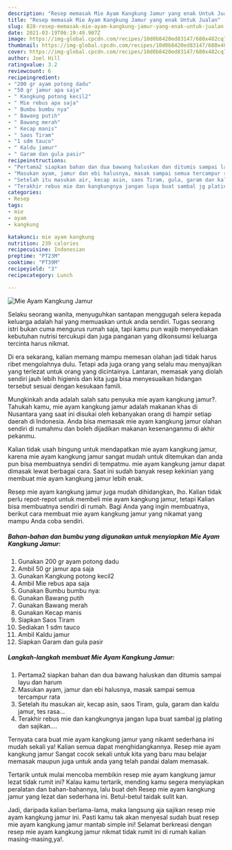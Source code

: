 ```yaml
---
description: "Resep memasak Mie Ayam Kangkung Jamur yang enak Untuk Jualan"
title: "Resep memasak Mie Ayam Kangkung Jamur yang enak Untuk Jualan"
slug: 828-resep-memasak-mie-ayam-kangkung-jamur-yang-enak-untuk-jualan
date: 2021-03-19T06:19:49.907Z
image: https://img-global.cpcdn.com/recipes/10d0b8420ed83147/680x482cq70/mie-ayam-kangkung-jamur-foto-resep-utama.jpg
thumbnail: https://img-global.cpcdn.com/recipes/10d0b8420ed83147/680x482cq70/mie-ayam-kangkung-jamur-foto-resep-utama.jpg
cover: https://img-global.cpcdn.com/recipes/10d0b8420ed83147/680x482cq70/mie-ayam-kangkung-jamur-foto-resep-utama.jpg
author: Joel Hill
ratingvalue: 3.2
reviewcount: 6
recipeingredient:
- "200 gr ayam potong dadu"
- "50 gr jamur apa saja"
- " Kangkung potong kecil2"
- " Mie rebus apa saja"
- " Bumbu bumbu nya"
- " Bawang putih"
- " Bawang merah"
- " Kecap manis"
- " Saos Tiram"
- "1 sdm tauco"
- " Kaldu jamur"
- " Garam dan gula pasir"
recipeinstructions:
- "Pertama2 siapkan bahan dan dua bawang haluskan dan ditumis sampai layu dan harum"
- "Masukan ayam, jamur dan ebi halusnya, masak sampai semua tercampur rata"
- "Setelah itu masukan air, kecap asin, saos Tiram, gula, garam dan kaldu jamur, tes rasa..."
- "Terakhir rebus mie dan kangkungnya jangan lupa buat sambal jg plating dan sajikan...."
categories:
- Resep
tags:
- mie
- ayam
- kangkung

katakunci: mie ayam kangkung 
nutrition: 239 calories
recipecuisine: Indonesian
preptime: "PT23M"
cooktime: "PT39M"
recipeyield: "3"
recipecategory: Lunch

---
```



![Mie Ayam Kangkung Jamur](https://img-global.cpcdn.com/recipes/10d0b8420ed83147/680x482cq70/mie-ayam-kangkung-jamur-foto-resep-utama.jpg)

Selaku seorang wanita, menyuguhkan santapan menggugah selera kepada keluarga adalah hal yang memuaskan untuk anda sendiri. Tugas seorang istri bukan cuma mengurus rumah saja, tapi kamu pun wajib menyediakan kebutuhan nutrisi tercukupi dan juga panganan yang dikonsumsi keluarga tercinta harus nikmat.

Di era  sekarang, kalian memang mampu memesan olahan jadi tidak harus ribet mengolahnya dulu. Tetapi ada juga orang yang selalu mau menyajikan yang terlezat untuk orang yang dicintainya. Lantaran, memasak yang diolah sendiri jauh lebih higienis dan kita juga bisa menyesuaikan hidangan tersebut sesuai dengan kesukaan famili. 



Mungkinkah anda adalah salah satu penyuka mie ayam kangkung jamur?. Tahukah kamu, mie ayam kangkung jamur adalah makanan khas di Nusantara yang saat ini disukai oleh kebanyakan orang di hampir setiap daerah di Indonesia. Anda bisa memasak mie ayam kangkung jamur olahan sendiri di rumahmu dan boleh dijadikan makanan kesenanganmu di akhir pekanmu.

Kalian tidak usah bingung untuk mendapatkan mie ayam kangkung jamur, karena mie ayam kangkung jamur sangat mudah untuk ditemukan dan anda pun bisa membuatnya sendiri di tempatmu. mie ayam kangkung jamur dapat dimasak lewat berbagai cara. Saat ini sudah banyak resep kekinian yang membuat mie ayam kangkung jamur lebih enak.

Resep mie ayam kangkung jamur juga mudah dihidangkan, lho. Kalian tidak perlu repot-repot untuk membeli mie ayam kangkung jamur, tetapi Kalian bisa membuatnya sendiri di rumah. Bagi Anda yang ingin membuatnya, berikut cara membuat mie ayam kangkung jamur yang nikamat yang mampu Anda coba sendiri.

<!--inarticleads1-->

##### Bahan-bahan dan bumbu yang digunakan untuk menyiapkan Mie Ayam Kangkung Jamur:

1. Gunakan 200 gr ayam potong dadu
1. Ambil 50 gr jamur apa saja
1. Gunakan  Kangkung potong kecil2
1. Ambil  Mie rebus apa saja
1. Gunakan  Bumbu bumbu nya:
1. Gunakan  Bawang putih
1. Gunakan  Bawang merah
1. Gunakan  Kecap manis
1. Siapkan  Saos Tiram
1. Sediakan 1 sdm tauco
1. Ambil  Kaldu jamur
1. Siapkan  Garam dan gula pasir




<!--inarticleads2-->

##### Langkah-langkah membuat Mie Ayam Kangkung Jamur:

1. Pertama2 siapkan bahan dan dua bawang haluskan dan ditumis sampai layu dan harum
1. Masukan ayam, jamur dan ebi halusnya, masak sampai semua tercampur rata
1. Setelah itu masukan air, kecap asin, saos Tiram, gula, garam dan kaldu jamur, tes rasa...
1. Terakhir rebus mie dan kangkungnya jangan lupa buat sambal jg plating dan sajikan....




Ternyata cara buat mie ayam kangkung jamur yang nikamt sederhana ini mudah sekali ya! Kalian semua dapat menghidangkannya. Resep mie ayam kangkung jamur Sangat cocok sekali untuk kita yang baru mau belajar memasak maupun juga untuk anda yang telah pandai dalam memasak.

Tertarik untuk mulai mencoba membikin resep mie ayam kangkung jamur lezat tidak rumit ini? Kalau kamu tertarik, mending kamu segera menyiapkan peralatan dan bahan-bahannya, lalu buat deh Resep mie ayam kangkung jamur yang lezat dan sederhana ini. Betul-betul taidak sulit kan. 

Jadi, daripada kalian berlama-lama, maka langsung aja sajikan resep mie ayam kangkung jamur ini. Pasti kamu tak akan menyesal sudah buat resep mie ayam kangkung jamur mantab simple ini! Selamat berkreasi dengan resep mie ayam kangkung jamur nikmat tidak rumit ini di rumah kalian masing-masing,ya!.


